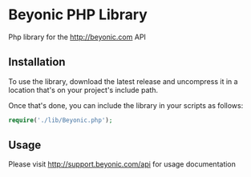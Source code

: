 # Beyonic PHP Library

Php library for the http://beyonic.com API

## Installation

To use the library, download the latest release and uncompress it in a location that's on your project's include path.

Once that's done, you can include the library in your scripts as follows:

```php
require('./lib/Beyonic.php');
```

## Usage

Please visit http://support.beyonic.com/api for usage documentation

